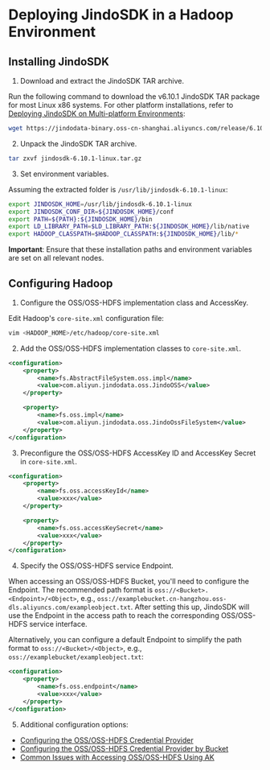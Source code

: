 # Deploying JindoSDK in a Hadoop Environment

## Installing JindoSDK

1. Download and extract the JindoSDK TAR archive.

Run the following command to download the v6.10.1 JindoSDK TAR package for most Linux x86 systems. For other platform installations, refer to [Deploying JindoSDK on Multi-platform Environments](jindosdk_deployment_multi_platform.md):
```bash
wget https://jindodata-binary.oss-cn-shanghai.aliyuncs.com/release/6.10.1/jindosdk-6.10.1-linux.tar.gz
```

2. Unpack the JindoSDK TAR archive.
```bash
tar zxvf jindosdk-6.10.1-linux.tar.gz
```

3. Set environment variables.

Assuming the extracted folder is `/usr/lib/jindosdk-6.10.1-linux`:

```bash
export JINDOSDK_HOME=/usr/lib/jindosdk-6.10.1-linux
export JINDOSDK_CONF_DIR=${JINDOSDK_HOME}/conf
export PATH=${PATH}:${JINDOSDK_HOME}/bin
export LD_LIBRARY_PATH=$LD_LIBRARY_PATH:${JINDOSDK_HOME}/lib/native
export HADOOP_CLASSPATH=$HADOOP_CLASSPATH:${JINDOSDK_HOME}/lib/*
```
**Important**: Ensure that these installation paths and environment variables are set on all relevant nodes.

## Configuring Hadoop

1. Configure the OSS/OSS-HDFS implementation class and AccessKey.

Edit Hadoop's `core-site.xml` configuration file:
```bash
vim <HADOOP_HOME>/etc/hadoop/core-site.xml
```

2. Add the OSS/OSS-HDFS implementation classes to `core-site.xml`.
```xml
<configuration>
    <property>
        <name>fs.AbstractFileSystem.oss.impl</name>
        <value>com.aliyun.jindodata.oss.JindoOSS</value>
    </property>

    <property>
        <name>fs.oss.impl</name>
        <value>com.aliyun.jindodata.oss.JindoOssFileSystem</value>
    </property>
</configuration>
```

3. Preconfigure the OSS/OSS-HDFS AccessKey ID and AccessKey Secret in `core-site.xml`.
```xml
<configuration>
    <property>
        <name>fs.oss.accessKeyId</name>
        <value>xxx</value>
    </property>

    <property>
        <name>fs.oss.accessKeySecret</name>
        <value>xxx</value>
    </property>
</configuration>
```

4. Specify the OSS/OSS-HDFS service Endpoint.

When accessing an OSS/OSS-HDFS Bucket, you'll need to configure the Endpoint. The recommended path format is `oss://<Bucket>.<Endpoint>/<Object>`, e.g., `oss://examplebucket.cn-hangzhou.oss-dls.aliyuncs.com/exampleobject.txt`. After setting this up, JindoSDK will use the Endpoint in the access path to reach the corresponding OSS/OSS-HDFS service interface.

Alternatively, you can configure a default Endpoint to simplify the path format to `oss://<Bucket>/<Object>`, e.g., `oss://examplebucket/exampleobject.txt`:
```xml
<configuration>
    <property>
        <name>fs.oss.endpoint</name>
        <value>xxx</value>
    </property>
</configuration>
```

5. Additional configuration options:
- [Configuring the OSS/OSS-HDFS Credential Provider](./jindosdk_credential_provider.md)
- [Configuring the OSS/OSS-HDFS Credential Provider by Bucket](./jindosdk_credential_provider_bucket.md)
- [Common Issues with Accessing OSS/OSS-HDFS Using AK](./jindosdk_credential_provider_faq.md)
